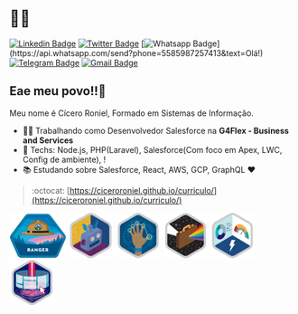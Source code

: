 # :man_technologist:

[![Linkedin Badge](https://img.shields.io/badge/-LinkedIn-blue?style=flat-square&logo=Linkedin&logoColor=white&link=https://www.linkedin.com/in/ciceroroniel/)](https://www.linkedin.com/in/ciceroroniel/)
[![Twitter Badge](https://img.shields.io/badge/-Twitter-1ca0f1?style=flat-square&labelColor=1ca0f1&logo=twitter&logoColor=white&link=https://twitter.com/CiceroRoniel)](https://twitter.com/CiceroRoniel)
[![Whatsapp Badge](https://img.shields.io/badge/-Whatsapp-4CA143?style=flat-square&labelColor=4CA143&logo=whatsapp&logoColor=white&link=https://api.whatsapp.com/send?phone=5585987257413&text=Olá!)](https://api.whatsapp.com/send?phone=5585987257413&text=Olá!)
[![Telegram Badge](https://img.shields.io/badge/-Telegram-1ca0f1?style=flat-square&labelColor=1ca0f1&logo=telegram&logoColor=white&link=https://t.me/CiceroR)](https://t.me/CiceroR)
[![Gmail Badge](https://img.shields.io/badge/-Gmail-c14438?style=flat-square&logo=Gmail&logoColor=white&link=mailto:cicero.roniel@gmail.com)](mailto:cicero.roniel@gmail.com)

## Eae meu povo!!👋

Meu nome é Cícero Roniel, Formado em Sistemas de Informação.

- :man_technologist: Trabalhando como Desenvolvedor Salesforce na **G4Flex - Business and Services**
- :blue_heart: Techs: Node.js, PHP(Laravel), Salesforce(Com foco em Apex, LWC, Config de ambiente), !
- :books: Estudando sobre Salesforce, React, AWS, GCP, GraphQL  :heart:

> :octocat: [https://ciceroroniel.github.io/curriculo/](https://ciceroroniel.github.io/curriculo/)


<p>
    <img src='./ranger.png' height='80px'>
    <img src='./575dc4f610559227f8617cc4d08c5268_badge.png' height='80px'>
    <img src='./2cb1e61a5ef594182a9a6a0b26862b5f_badge.png' height='80px'>
    <img src='./c7717008150574ed92fa7f5ea8d9d213_badge.png' height='80px'>
    <img src='./e4f8cec0ddd1f90075424aa2c8b41d68_badge.png' height='80px'>
    <img src='./2c0777d1847dfb7dcb0430a20b7c1538_badge.png' height='80px'>
<p>
